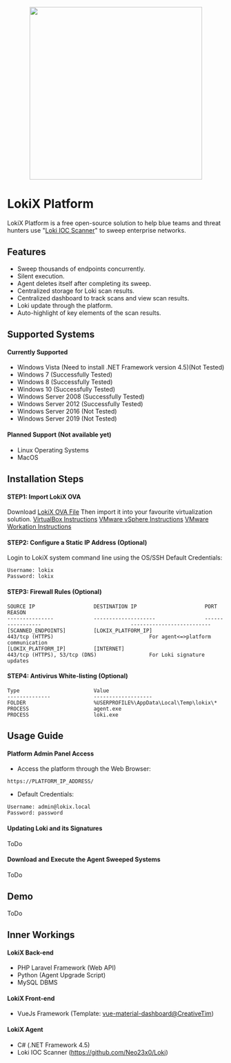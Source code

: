 <p align="center"><img src="https://github.com/alph4w0lf/LokiX/blob/master/lokix-banner.png" width="400"></p>

# LokiX Platform
LokiX Platform is a free open-source solution to help blue teams and threat hunters use "[Loki IOC Scanner](https://github.com/Neo23x0/Loki)" to sweep enterprise networks.

## Features
- Sweep thousands of endpoints concurrently.
- Silent execution.
- Agent deletes itself after completing its sweep.
- Centralized storage for Loki scan results.
- Centralized dashboard to track scans and view scan results.
- Loki update through the platform.
- Auto-highlight of key elements of the scan results.

## Supported Systems
#### Currently Supported
- Windows Vista (Need to install .NET Framework version 4.5)(Not Tested)
- Windows 7 (Successfully Tested)
- Windows 8 (Successfully Tested)
- Windows 10 (Successfully Tested)
- Windows Server 2008 (Successfully Tested)
- Windows Server 2012 (Successfully Tested)
- Windows Server 2016 (Not Tested)
- Windows Server 2019 (Not Tested)
#### Planned Support (Not available yet)
- Linux Operating Systems
- MacOS

## Installation Steps
#### STEP1: Import LokiX OVA
Download [LokiX OVA File](https://github.com/alph4w0lf/LokiX/releases/tag/v1.0)
Then import it into your favourite virtualization solution.
[VirtualBox Instructions](https://docs.oracle.com/cd/E26217_01/E26796/html/qs-import-vm.html)
[VMware vSphere Instructions](https://docs.vmware.com/en/VMware-vSphere/6.7/com.vmware.vsphere.html.hostclient.doc/GUID-8ABDB2E1-DDBF-40E3-8ED6-DC857783E3E3.html)
[VMware Workation Instructions](https://docs.vmware.com/en/VMware-Workstation-Pro/15.0/com.vmware.ws.using.doc/GUID-DDCBE9C0-0EC9-4D09-8042-18436DA62F7A.html)
#### STEP2: Configure a Static IP Address (Optional)
Login to LokiX system command line using the OS/SSH Default Credentials:
```
Username: lokix
Password: lokix
```

#### STEP3: Firewall Rules (Optional)
```
SOURCE IP                   DESTINATION IP                      PORT                                          REASON
---------------             --------------------                -----------------                             --------------------------
[SCANNED_ENDPOINTS]         [LOKIX_PLATFORM_IP]                 443/tcp (HTTPS)                               For agent<=>platform communication
[LOKIX_PLATFORM_IP]         [INTERNET]                          443/tcp (HTTPS), 53/tcp (DNS)                 For Loki signature updates
```
#### STEP4: Antivirus White-listing (Optional)
```
Type                        Value
--------------              -------------------
FOLDER                      %USERPROFILE%\AppData\Local\Temp\lokix\*
PROCESS                     agent.exe
PROCESS                     loki.exe
```



## Usage Guide
#### Platform Admin Panel Access
- Access the platform through the Web Browser:
```
https://PLATFORM_IP_ADDRESS/
```
  
- Default Credentials:
```
Username: admin@lokix.local
Password: password
```

#### Updating Loki and its Signatures
ToDo
#### Download and Execute the Agent Sweeped Systems
ToDo


## Demo
ToDo

## Inner Workings
#### LokiX Back-end
- PHP Laravel Framework (Web API)
- Python (Agent Upgrade Script)
- MySQL DBMS
#### LokiX Front-end
- VueJs Framework (Template: [vue-material-dashboard@CreativeTim](https://www.creative-tim.com/product/vue-material-dashboard))
#### LokiX Agent
- C# (.NET Framework 4.5)
- Loki IOC Scanner (https://github.com/Neo23x0/Loki)



